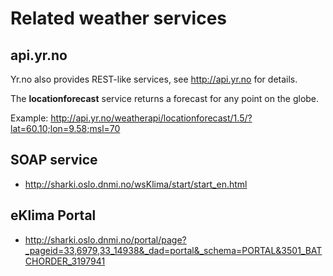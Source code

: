 # Related weather services #
## api.yr.no ##
Yr.no also provides REST-like services, see http://api.yr.no for details.

The **locationforecast** service returns a forecast for any point on the globe.

Example:
http://api.yr.no/weatherapi/locationforecast/1.5/?lat=60.10;lon=9.58;msl=70

## SOAP service ##
  * http://sharki.oslo.dnmi.no/wsKlima/start/start_en.html

## eKlima Portal ##
  * http://sharki.oslo.dnmi.no/portal/page?_pageid=33,6979,33_14938&_dad=portal&_schema=PORTAL&3501_BATCHORDER_3197941